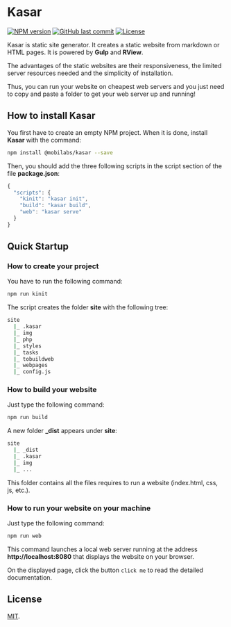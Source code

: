 # Kasar

[![NPM version][npm-image]][npm-url]
[![GitHub last commit][commit-image]][commit-url]
[![License][license-image]](LICENSE.md)

Kasar is static site generator. It creates a static website from markdown or HTML pages. It is powered by **Gulp** and **RView**.

The advantages of the static websites are their responsiveness, the limited server resources needed and the simplicity of installation.

Thus, you can run your website on cheapest web servers and you just need to copy and paste a folder to get your web server up and running!


## How to install Kasar

You first have to create an empty NPM project. When it is done, install **Kasar** with the command:

```bash
npm install @mobilabs/kasar --save
```

Then, you should add the three following scripts in the script section of the file **package.json**:

```javascript
{
  "scripts": {
    "kinit": "kasar init",
    "build": "kasar build",
    "web": "kasar serve"
  }
}
```

## Quick Startup

### How to create your project

You have to run the following command:

```bash
npm run kinit
```

The script creates the folder **site** with the following tree:

```bash
site
  |_ .kasar
  |_ img
  |_ php
  |_ styles
  |_ tasks
  |_ tobuildweb
  |_ webpages
  |_ config.js
```

### How to build your website

Just type the following command:

```bash
npm run build
```

A new folder **_dist** appears under **site**:

```bash
site
  |_ _dist
  |_ .kasar
  |_ img
  |_ ...
```

This folder contains all the files requires to run a website (index.html, css, js, etc.).


### How to run your website on your machine

Just type the following command:

```bash
npm run web
```

This command launches a local web server running at the address **http://localhost:8080** that displays the website on your browser.

On the displayed page, click the button `click me` to read the detailed documentation.


## License

[MIT](LICENSE.md).

<!--- URls -->

[npm-image]: https://img.shields.io/npm/v/@mobilabs/kasar.svg?style=flat-square
[release-image]: https://img.shields.io/github/release/jclo/kasar.svg?include_prereleases&style=flat-square
[commit-image]: https://img.shields.io/github/last-commit/jclo/kasar.svg?style=flat-square
[travis-image]: https://img.shields.io/travis/jclo/kasar.svg?style=flat-square
[coveralls-image]: https://img.shields.io/coveralls/jclo/kasar/master.svg?style=flat-square
[npm-bundle-size-image]: https://img.shields.io/bundlephobia/minzip/@mobilabs/kasar.svg?style=flat-square
[license-image]: https://img.shields.io/npm/l/@mobilabs/kasar.svg?style=flat-square

[npm-url]: https://www.npmjs.com/package/@mobilabs/kasar
[release-url]: https://github.com/jclo/kasar/tags
[commit-url]: https://github.com/jclo/kasar/commits/master
[travis-url]: https://travis-ci.org/jclo/kasar
[coveralls-url]: https://coveralls.io/github/jclo/kasar?branch=master
[license-url]: http://opensource.org/licenses/MIT
[npm-bundle-size-url]: https://img.shields.io/bundlephobia/minzip/@mobilabs/kasar
